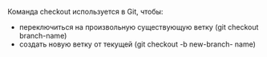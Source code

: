 Команда checkout используется в Git, чтобы:
* переключиться на произвольную существующую ветку (git
checkout branch-name)
* создать новую ветку от текущей (git checkout -b new-branch-
name)
